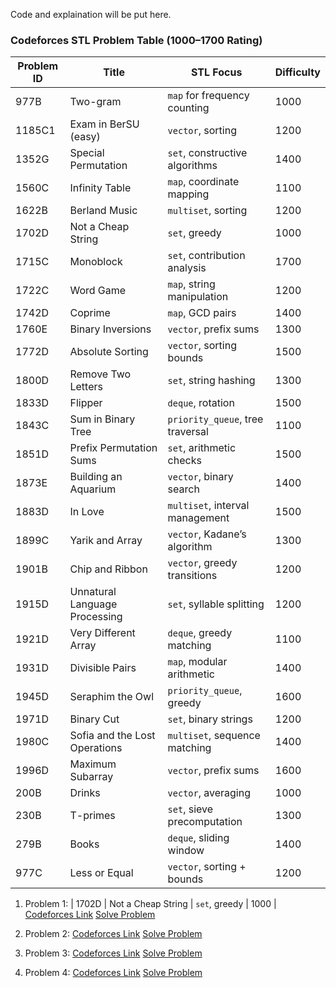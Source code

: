 Code and explaination will be put here. 


### **Codeforces STL Problem Table (1000–1700 Rating)**  
| Problem ID | Title | STL Focus | Difficulty |
|------------|--------------------------------|-----------------------------|------------|
| 977B | Two-gram | `map` for frequency counting | 1000 |
| 1185C1 | Exam in BerSU (easy) | `vector`, sorting | 1200 |
| 1352G | Special Permutation | `set`, constructive algorithms | 1400 |
| 1560C | Infinity Table | `map`, coordinate mapping | 1100 |
| 1622B | Berland Music | `multiset`, sorting | 1200 |
| 1702D | Not a Cheap String | `set`, greedy | 1000 |
| 1715C | Monoblock | `set`, contribution analysis | 1700 |
| 1722C | Word Game | `map`, string manipulation | 1200 |
| 1742D | Coprime | `map`, GCD pairs | 1400 |
| 1760E | Binary Inversions | `vector`, prefix sums | 1300 |
| 1772D | Absolute Sorting | `vector`, sorting bounds | 1500 |
| 1800D | Remove Two Letters | `set`, string hashing | 1300 |
| 1833D | Flipper | `deque`, rotation | 1500 |
| 1843C | Sum in Binary Tree | `priority_queue`, tree traversal | 1100 |
| 1851D | Prefix Permutation Sums | `set`, arithmetic checks | 1500 |
| 1873E | Building an Aquarium | `vector`, binary search | 1400 |
| 1883D | In Love | `multiset`, interval management | 1500 |
| 1899C | Yarik and Array | `vector`, Kadane’s algorithm | 1300 |
| 1901B | Chip and Ribbon | `vector`, greedy transitions | 1200 |
| 1915D | Unnatural Language Processing | `set`, syllable splitting | 1200 |
| 1921D | Very Different Array | `deque`, greedy matching | 1100 |
| 1931D | Divisible Pairs | `map`, modular arithmetic | 1400 |
| 1945D | Seraphim the Owl | `priority_queue`, greedy | 1600 |
| 1971D | Binary Cut | `set`, binary strings | 1200 |
| 1980C | Sofia and the Lost Operations | `multiset`, sequence matching | 1400 |
| 1996D | Maximum Subarray | `vector`, prefix sums | 1600 |
| 200B | Drinks | `vector`, averaging | 1000 |
| 230B | T-primes | `set`, sieve precomputation | 1300 |
| 279B | Books | `deque`, sliding window | 1400 |
| 977C | Less or Equal | `vector`, sorting + bounds | 1200 |

1. Problem 1: 
| 1702D | Not a Cheap String | `set`, greedy | 1000 |
[Codeforces Link](https://codeforces.com/problemset/problem/1702/D)
[Solve Problem](1702D.md)

2. Problem 2:
[Codeforces Link](https://codeforces.com/problemset/problem/1931/D)
[Solve Problem](1931D.md)

3. Problem 3:
[Codeforces Link](https://codeforces.com/problemset/problem/1800/D)
[Solve Problem](1800D.md)

4. Problem 4:
[Codeforces Link](https://codeforces.com/problemset/problem/1185/C1)
[Solve Problem](1185C1.md)
